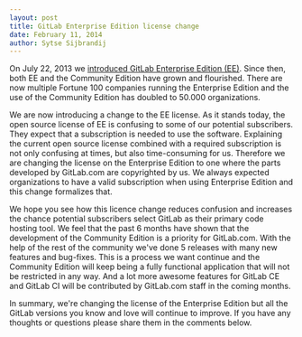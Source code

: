 ```yaml
---
layout: post
title: GitLab Enterprise Edition license change
date: February 11, 2014
author: Sytse Sijbrandij
---
```

On July 22, 2013 we [introduced GitLab Enterprise Edition (EE)](http://blog.gitlab.org/announcing-gitlab-enterprise-edition/).
Since then, both EE and the Community Edition have grown and flourished.
There are now multiple Fortune 100 companies running the Enterprise Edition and the use of the Community Edition has doubled to 50.000 organizations.

We are now introducing a change to the EE license. As it stands today, the open source license of EE is confusing to some of our potential subscribers.
They expect that a subscription is needed to use the software.
Explaining the current open source license combined with a required subscription is not only confusing at times, but also time-consuming for us.
Therefore we are changing the license on the Enterprise Edition to one where the parts developed by GitLab.com are copyrighted by us.
We always expected organizations to have a valid subscription when using Enterprise Edition and this change formalizes that.

We hope you see how this licence change reduces confusion and increases the chance potential subscribers select GitLab as their primary code hosting tool.
We feel that the past 6 months have shown that the development of the Community Edition is a priority for GitLab.com.
With the help of the rest of the community we've done 5 releases with many new features and bug-fixes.
This is a process we want continue and the Community Edition will keep being a fully functional application that will not be restricted in any way.
And a lot more awesome features for GitLab CE and GitLab CI will be contributed by GitLab.com staff in the coming months.

In summary, we're changing the license of the Enterprise Edition but all the GitLab versions you know and love will continue to improve.
If you have any thoughts or questions please share them in the comments below.
